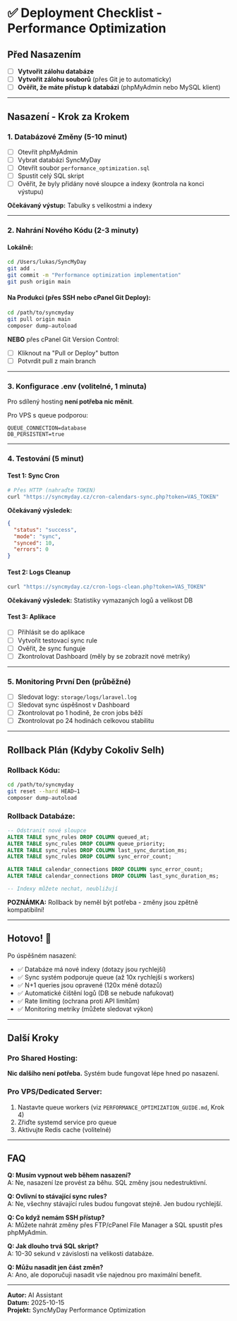 # ✅ Deployment Checklist - Performance Optimization

## Před Nasazením

- [ ] **Vytvořit zálohu databáze**
- [ ] **Vytvořit zálohu souborů** (přes Git je to automaticky)
- [ ] **Ověřit, že máte přístup k databázi** (phpMyAdmin nebo MySQL klient)

---

## Nasazení - Krok za Krokem

### 1. Databázové Změny (5-10 minut)

- [ ] Otevřít phpMyAdmin
- [ ] Vybrat databázi SyncMyDay
- [ ] Otevřít soubor `performance_optimization.sql`
- [ ] Spustit celý SQL skript
- [ ] Ověřit, že byly přidány nové sloupce a indexy (kontrola na konci výstupu)

**Očekávaný výstup:** Tabulky s velikostmi a indexy

---

### 2. Nahrání Nového Kódu (2-3 minuty)

#### Lokálně:

```bash
cd /Users/lukas/SyncMyDay
git add .
git commit -m "Performance optimization implementation"
git push origin main
```

#### Na Produkci (přes SSH nebo cPanel Git Deploy):

```bash
cd /path/to/syncmyday
git pull origin main
composer dump-autoload
```

**NEBO** přes cPanel Git Version Control:

- [ ] Kliknout na "Pull or Deploy" button
- [ ] Potvrdit pull z main branch

---

### 3. Konfigurace .env (volitelné, 1 minuta)

Pro sdílený hosting **není potřeba nic měnit**.

Pro VPS s queue podporou:

```env
QUEUE_CONNECTION=database
DB_PERSISTENT=true
```

---

### 4. Testování (5 minut)

#### Test 1: Sync Cron

```bash
# Přes HTTP (nahraďte TOKEN)
curl "https://syncmyday.cz/cron-calendars-sync.php?token=VAS_TOKEN"
```

**Očekávaný výsledek:**

```json
{
  "status": "success",
  "mode": "sync",
  "synced": 10,
  "errors": 0
}
```

#### Test 2: Logs Cleanup

```bash
curl "https://syncmyday.cz/cron-logs-clean.php?token=VAS_TOKEN"
```

**Očekávaný výsledek:** Statistiky vymazaných logů a velikost DB

#### Test 3: Aplikace

- [ ] Přihlásit se do aplikace
- [ ] Vytvořit testovací sync rule
- [ ] Ověřit, že sync funguje
- [ ] Zkontrolovat Dashboard (měly by se zobrazit nové metriky)

---

### 5. Monitoring První Den (průběžné)

- [ ] Sledovat logy: `storage/logs/laravel.log`
- [ ] Sledovat sync úspěšnost v Dashboard
- [ ] Zkontrolovat po 1 hodině, že cron jobs běží
- [ ] Zkontrolovat po 24 hodinách celkovou stabilitu

---

## Rollback Plán (Kdyby Cokoliv Selh)

### Rollback Kódu:

```bash
cd /path/to/syncmyday
git reset --hard HEAD~1
composer dump-autoload
```

### Rollback Databáze:

```sql
-- Odstranit nové sloupce
ALTER TABLE sync_rules DROP COLUMN queued_at;
ALTER TABLE sync_rules DROP COLUMN queue_priority;
ALTER TABLE sync_rules DROP COLUMN last_sync_duration_ms;
ALTER TABLE sync_rules DROP COLUMN sync_error_count;

ALTER TABLE calendar_connections DROP COLUMN sync_error_count;
ALTER TABLE calendar_connections DROP COLUMN last_sync_duration_ms;

-- Indexy můžete nechat, neubližují
```

**POZNÁMKA:** Rollback by neměl být potřeba - změny jsou zpětně kompatibilní!

---

## Hotovo! 🎉

Po úspěšném nasazení:

- ✅ Databáze má nové indexy (dotazy jsou rychlejší)
- ✅ Sync systém podporuje queue (až 10x rychlejší s workers)
- ✅ N+1 queries jsou opravené (120x méně dotazů)
- ✅ Automatické čištění logů (DB se nebude nafukovat)
- ✅ Rate limiting (ochrana proti API limitům)
- ✅ Monitoring metriky (můžete sledovat výkon)

---

## Další Kroky

### Pro Shared Hosting:

**Nic dalšího není potřeba.** Systém bude fungovat lépe hned po nasazení.

### Pro VPS/Dedicated Server:

1. Nastavte queue workers (viz `PERFORMANCE_OPTIMIZATION_GUIDE.md`, Krok 4)
2. Zřiďte systemd service pro queue
3. Aktivujte Redis cache (volitelné)

---

## FAQ

**Q: Musím vypnout web během nasazení?**  
A: Ne, nasazení lze provést za běhu. SQL změny jsou nedestruktivní.

**Q: Ovlivní to stávající sync rules?**  
A: Ne, všechny stávající rules budou fungovat stejně. Jen budou rychlejší.

**Q: Co když nemám SSH přístup?**  
A: Můžete nahrát změny přes FTP/cPanel File Manager a SQL spustit přes phpMyAdmin.

**Q: Jak dlouho trvá SQL skript?**  
A: 10-30 sekund v závislosti na velikosti databáze.

**Q: Můžu nasadit jen část změn?**  
A: Ano, ale doporučuji nasadit vše najednou pro maximální benefit.

---

**Autor:** AI Assistant  
**Datum:** 2025-10-15  
**Projekt:** SyncMyDay Performance Optimization
